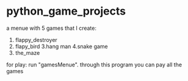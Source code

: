 # python_game_projects
a menue with 5 games that I create: 
1. flappy_destroyer
2. flapy_bird
3.hang man
4.snake game
5. the_maze                      

for play: 
run "gamesMenue". 
through this program you can pay all the games
